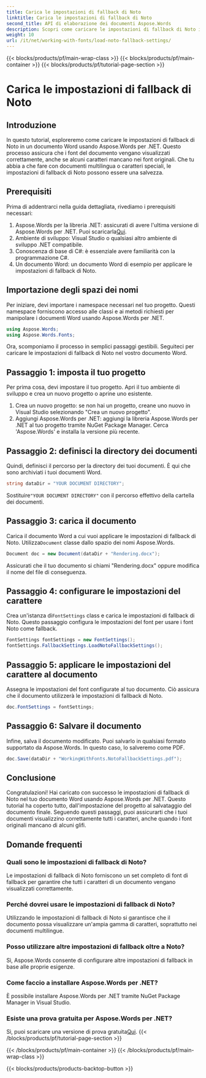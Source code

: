 ```yaml
---
title: Carica le impostazioni di fallback di Noto
linktitle: Carica le impostazioni di fallback di Noto
second_title: API di elaborazione dei documenti Aspose.Words
description: Scopri come caricare le impostazioni di fallback di Noto in un documento Word usando Aspose.Words per .NET. Segui la nostra guida passo passo per assicurarti che tutti i caratteri vengano visualizzati correttamente.
weight: 10
url: /it/net/working-with-fonts/load-noto-fallback-settings/
---
```


{{< blocks/products/pf/main-wrap-class >}}
{{< blocks/products/pf/main-container >}}
{{< blocks/products/pf/tutorial-page-section >}}

# Carica le impostazioni di fallback di Noto

## Introduzione

In questo tutorial, esploreremo come caricare le impostazioni di fallback di Noto in un documento Word usando Aspose.Words per .NET. Questo processo assicura che i font del documento vengano visualizzati correttamente, anche se alcuni caratteri mancano nei font originali. Che tu abbia a che fare con documenti multilingua o caratteri speciali, le impostazioni di fallback di Noto possono essere una salvezza.

## Prerequisiti

Prima di addentrarci nella guida dettagliata, rivediamo i prerequisiti necessari:

1.  Aspose.Words per la libreria .NET: assicurati di avere l'ultima versione di Aspose.Words per .NET. Puoi scaricarla[Qui](https://releases.aspose.com/words/net/).
2. Ambiente di sviluppo: Visual Studio o qualsiasi altro ambiente di sviluppo .NET compatibile.
3. Conoscenza di base di C#: è essenziale avere familiarità con la programmazione C#.
4. Un documento Word: un documento Word di esempio per applicare le impostazioni di fallback di Noto.

## Importazione degli spazi dei nomi

Per iniziare, devi importare i namespace necessari nel tuo progetto. Questi namespace forniscono accesso alle classi e ai metodi richiesti per manipolare i documenti Word usando Aspose.Words per .NET.

```csharp
using Aspose.Words;
using Aspose.Words.Fonts;
```

Ora, scomponiamo il processo in semplici passaggi gestibili. Seguiteci per caricare le impostazioni di fallback di Noto nel vostro documento Word.

## Passaggio 1: imposta il tuo progetto

Per prima cosa, devi impostare il tuo progetto. Apri il tuo ambiente di sviluppo e crea un nuovo progetto o aprine uno esistente.

1. Crea un nuovo progetto: se non hai un progetto, creane uno nuovo in Visual Studio selezionando "Crea un nuovo progetto".
2. Aggiungi Aspose.Words per .NET: aggiungi la libreria Aspose.Words per .NET al tuo progetto tramite NuGet Package Manager. Cerca 'Aspose.Words' e installa la versione più recente.

## Passaggio 2: definisci la directory dei documenti

Quindi, definisci il percorso per la directory dei tuoi documenti. È qui che sono archiviati i tuoi documenti Word.

```csharp
string dataDir = "YOUR DOCUMENT DIRECTORY";
```

 Sostituire`"YOUR DOCUMENT DIRECTORY"` con il percorso effettivo della cartella dei documenti.

## Passaggio 3: carica il documento

Carica il documento Word a cui vuoi applicare le impostazioni di fallback di Noto. Utilizza`Document` classe dallo spazio dei nomi Aspose.Words.

```csharp
Document doc = new Document(dataDir + "Rendering.docx");
```

Assicurati che il tuo documento si chiami "Rendering.docx" oppure modifica il nome del file di conseguenza.

## Passaggio 4: configurare le impostazioni del carattere

 Crea un'istanza di`FontSettings` class e carica le impostazioni di fallback di Noto. Questo passaggio configura le impostazioni del font per usare i font Noto come fallback.

```csharp
FontSettings fontSettings = new FontSettings();
fontSettings.FallbackSettings.LoadNotoFallbackSettings();
```

## Passaggio 5: applicare le impostazioni del carattere al documento

Assegna le impostazioni del font configurate al tuo documento. Ciò assicura che il documento utilizzerà le impostazioni di fallback di Noto.

```csharp
doc.FontSettings = fontSettings;
```

## Passaggio 6: Salvare il documento

Infine, salva il documento modificato. Puoi salvarlo in qualsiasi formato supportato da Aspose.Words. In questo caso, lo salveremo come PDF.

```csharp
doc.Save(dataDir + "WorkingWithFonts.NotoFallbackSettings.pdf");
```

## Conclusione

Congratulazioni! Hai caricato con successo le impostazioni di fallback di Noto nel tuo documento Word usando Aspose.Words per .NET. Questo tutorial ha coperto tutto, dall'impostazione del progetto al salvataggio del documento finale. Seguendo questi passaggi, puoi assicurarti che i tuoi documenti visualizzino correttamente tutti i caratteri, anche quando i font originali mancano di alcuni glifi.

## Domande frequenti

### Quali sono le impostazioni di fallback di Noto?
Le impostazioni di fallback di Noto forniscono un set completo di font di fallback per garantire che tutti i caratteri di un documento vengano visualizzati correttamente.

### Perché dovrei usare le impostazioni di fallback di Noto?
Utilizzando le impostazioni di fallback di Noto si garantisce che il documento possa visualizzare un'ampia gamma di caratteri, soprattutto nei documenti multilingue.

### Posso utilizzare altre impostazioni di fallback oltre a Noto?
Sì, Aspose.Words consente di configurare altre impostazioni di fallback in base alle proprie esigenze.

### Come faccio a installare Aspose.Words per .NET?
È possibile installare Aspose.Words per .NET tramite NuGet Package Manager in Visual Studio.

### Esiste una prova gratuita per Aspose.Words per .NET?
 Sì, puoi scaricare una versione di prova gratuita[Qui](https://releases.aspose.com/).
{{< /blocks/products/pf/tutorial-page-section >}}

{{< /blocks/products/pf/main-container >}}
{{< /blocks/products/pf/main-wrap-class >}}

{{< blocks/products/products-backtop-button >}}
